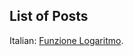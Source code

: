 List of Posts
-------------

Italian: [Funzione Logaritmo](http://matematica.rhos.me/precalcolo/funzione-logaritmo).
